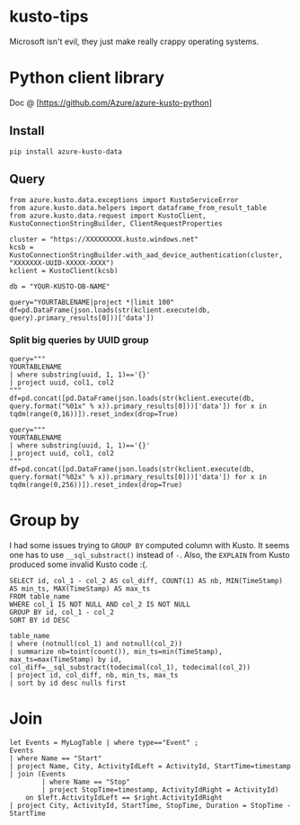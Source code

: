 # kusto-tips
Microsoft isn't evil, they just make really crappy operating systems.

# Python client library
Doc @ [https://github.com/Azure/azure-kusto-python]
## Install
```
pip install azure-kusto-data
```
## Query
```
from azure.kusto.data.exceptions import KustoServiceError
from azure.kusto.data.helpers import dataframe_from_result_table
from azure.kusto.data.request import KustoClient, KustoConnectionStringBuilder, ClientRequestProperties

cluster = "https://XXXXXXXXX.kusto.windows.net"
kcsb = KustoConnectionStringBuilder.with_aad_device_authentication(cluster, "XXXXXXX-UUID-XXXXX-XXXX")
kclient = KustoClient(kcsb)

db = "YOUR-KUSTO-DB-NAME"
```
```
query="YOURTABLENAME|project *|limit 100"
df=pd.DataFrame(json.loads(str(kclient.execute(db, query).primary_results[0]))['data'])
```
### Split big queries by UUID group
```
query="""
YOURTABLENAME
| where substring(uuid, 1, 1)=='{}'
| project uuid, col1, col2
"""
df=pd.concat([pd.DataFrame(json.loads(str(kclient.execute(db, query.format("%01x" % x)).primary_results[0]))['data']) for x in tqdm(range(0,16))]).reset_index(drop=True)
```
```
query="""
YOURTABLENAME
| where substring(uuid, 1, 1)=='{}'
| project uuid, col1, col2
"""
df=pd.concat([pd.DataFrame(json.loads(str(kclient.execute(db, query.format("%02x" % x)).primary_results[0]))['data']) for x in tqdm(range(0,256))]).reset_index(drop=True)
```


# Group by
I had some issues trying to `GROUP BY` computed column with Kusto. It seems one has to use `__sql_substract()` instead of `-`. Also, the `EXPLAIN` from Kusto produced some invalid Kusto  code :(.
```
SELECT id, col_1 - col_2 AS col_diff, COUNT(1) AS nb, MIN(TimeStamp) AS min_ts, MAX(TimeStamp) AS max_ts
FROM table_name
WHERE col_1 IS NOT NULL AND col_2 IS NOT NULL
GROUP BY id, col_1 - col_2
SORT BY id DESC
```
```
table_name
| where (notnull(col_1) and notnull(col_2))
| summarize nb=toint(count()), min_ts=min(TimeStamp), max_ts=max(TimeStamp) by id, col_diff=__sql_substract(todecimal(col_1), todecimal(col_2))
| project id, col_diff, nb, min_ts, max_ts
| sort by id desc nulls first
```

# Join
```
let Events = MyLogTable | where type=="Event" ;
Events
| where Name == "Start"
| project Name, City, ActivityIdLeft = ActivityId, StartTime=timestamp
| join (Events
        | where Name == "Stop"
        | project StopTime=timestamp, ActivityIdRight = ActivityId)
    on $left.ActivityIdLeft == $right.ActivityIdRight
| project City, ActivityId, StartTime, StopTime, Duration = StopTime - StartTime
```
